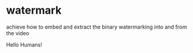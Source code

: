 # watermark
achieve how to embed and extract the binary watermarking into and from the video


Hello Humans!
